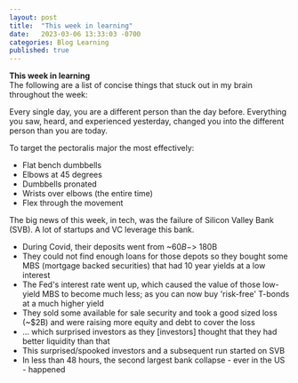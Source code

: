 ```yaml
---
layout: post
title:  "This week in learning"
date:   2023-03-06 13:33:03 -0700
categories: Blog Learning
published: true
---
```

**This week in learning** <br />
The following are a list of concise things that stuck out in my brain throughout the week:

Every single day, you are a different person than the day before. Everything you saw, heard, and experienced yesterday, changed you into the different person than you are today.

To target the pectoralis major the most effectively:
* Flat bench dumbbells
* Elbows at 45 degrees
* Dumbbells pronated 
* Wrists over elbows (the entire time)
* Flex through the movement

The big news of this week, in tech, was the failure of Silicon Valley Bank (SVB). A lot of startups and VC leverage this bank. 
* During Covid, their deposits went from ~$60B -> ~$180B
* They could not find enough loans for those depots so they bought some MBS (mortgage backed securities) that had 10 year yields at a low interest
* The Fed's interest rate went up, which caused the value of those low-yield MBS to become much less; as you can now buy 'risk-free' T-bonds at a much higher yield
* They sold some available for sale security and took a good sized loss (~$2B) and were raising more equity and debt to cover the loss
* ... which surprised investors as they [investors] thought that they had better liquidity than that
* This surprised/spooked investors and a subsequent run started on SVB
* In less than 48 hours, the second largest bank collapse - ever in the US - happened